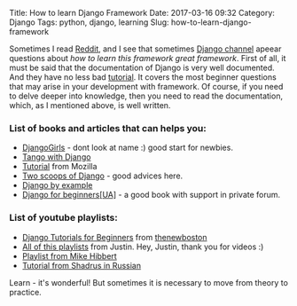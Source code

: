 Title: How to learn Django Framework
Date: 2017-03-16 09:32
Category: Django
Tags: python, django, learning
Slug: how-to-learn-django-framework

Sometimes I read [Reddit](https://www.reddit.com), and I see that sometimes [Django channel](https://www.reddit.com/r/django/) apeear questions about _how to learn this framework great framework_.
First of all, it must be said that the documentation of Django is very well documented. And they have no less bad [tutorial](https://docs.djangoproject.com/en/stable/intro/tutorial01/). It covers the most beginner questions that may arise in your development with framework. Of course, if you need to delve deeper into knowledge, then you need to read the documentation, which, as I mentioned above, is well written.

### List of books and articles that can helps you:
* [DjangoGirls](https://tutorial.djangogirls.org/en/index.html) - dont look at name :) good start for newbies.
* [Tango with Django](http://www.tangowithdjango.com/)
* [Tutorial](https://developer.mozilla.org/en/docs/Learn/Server-side/Django) from Mozilla
* [Two scoops of Django](https://www.twoscoopspress.com/products/two-scoops-of-django-1-8) - good advices here.
* [Django by example](https://www.packtpub.com/web-development/django-example)
* [Django for beginners[UA]](http://www.vitaliypodoba.com/books/django-for-beginners/) - a good book with support in private forum.

### List of youtube playlists:
* [Django Tutorials for Beginners](https://www.youtube.com/watch?v=qgGIqRFvFFk&list=PL6gx4Cwl9DGBlmzzFcLgDhKTTfNLfX1IK) from [thenewboston](https://www.youtube.com/channel/UCJbPGzawDH1njbqV-D5HqKw)
* [All of this playlists](https://www.youtube.com/user/CodingEntrepreneurs/playlists) from Justin. Hey, Justin, thank you for videos :)
* [Playlist from Mike Hibbert](https://www.youtube.com/playlist?list=PLxxA5z-8B2xk4szCgFmgonNcCboyNneMD)
* [Tutorial from Shadrus in Russian](https://www.youtube.com/watch?v=QgdINlxm-wE&list=PLpTASIMYgCp8supkEmnnrYa5xi9g91ZPI)


Learn - it's wonderful! But sometimes it is necessary to move from theory to practice. 